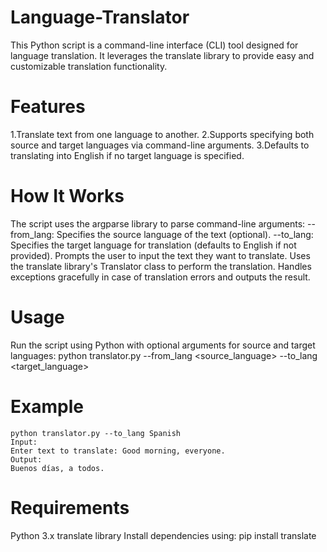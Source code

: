# Language-Translator
This Python script is a command-line interface (CLI) tool designed for language translation. It leverages the translate library to provide easy and customizable translation functionality.
# Features
  1.Translate text from one language to another.
  2.Supports specifying both source and target languages via command-line arguments.
  3.Defaults to translating into English if no target language is specified.
# How It Works
The script uses the argparse library to parse command-line arguments:
    --from_lang: Specifies the source language of the text (optional).
    --to_lang: Specifies the target language for translation (defaults to English if not provided).
Prompts the user to input the text they want to translate.
Uses the translate library's Translator class to perform the translation.
Handles exceptions gracefully in case of translation errors and outputs the result.
# Usage
Run the script using Python with optional arguments for source and target languages:
    python translator.py --from_lang <source_language> --to_lang <target_language>
# Example
    python translator.py --to_lang Spanish
    Input:
    Enter text to translate: Good morning, everyone.
    Output:
    Buenos días, a todos.
# Requirements
Python 3.x
translate library
Install dependencies using:
pip install translate



